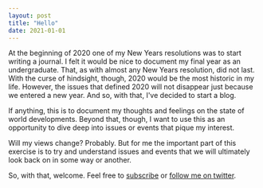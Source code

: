 ```yaml
---
layout: post
title: "Hello"
date: 2021-01-01
---
```


At the beginning of 2020 one of my New Years resolutions was to start writing a journal. I felt it would be nice to document my final year as an undergraduate. That, as with almost any New Years resolution, did not last. With the curse of hindsight, though, 2020 would be the most historic in my life. However, the issues that defined 2020 will not disappear just because we entered a new year. And so, with that, I've decided to start a blog. 

If anything, this is to document my thoughts and feelings on the state of world  developments. Beyond that, though, I want to use this as an opportunity to dive deep into issues or events that pique my interest. 

Will my views change? Probably. But for me the important part of this exercise is to try and understand issues and events that we will ultimately look back on in some way or another. 

So, with that, welcome. Feel free to [subscribe](/subscribe) or [follow me on twitter](www.twitter.com/csacklen). 